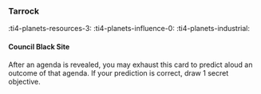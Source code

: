 ### Tarrock

:ti4-planets-resources-3: :ti4-planets-influence-0: :ti4-planets-industrial:

#### Council Black Site

After an agenda is revealed, you may exhaust this card to predict aloud an outcome of that agenda. 
If your prediction is correct, draw 1 secret objective.